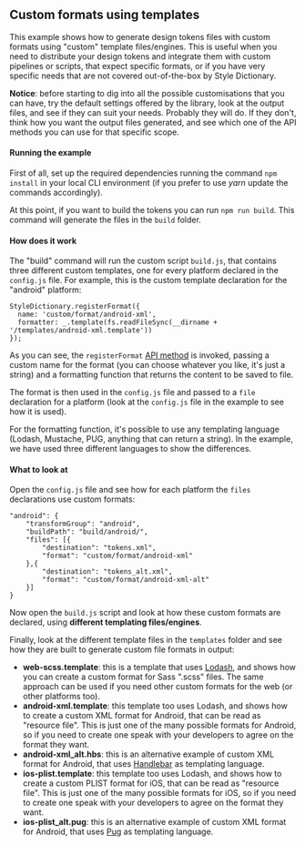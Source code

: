 ## Custom formats using templates

This example shows how to generate design tokens files with custom formats using "custom" template files/engines. This is useful when you need to distribute your design tokens and integrate them with custom pipelines or scripts, that expect specific formats, or if you have very specific needs that are not covered out-of-the-box by Style Dictionary.

**Notice**: before starting to dig into all the possible customisations that you can have, try the default settings offered by the library, look at the output files, and see if they can suit your needs. Probably they will do. If they don't, think how you want the output files generated, and see which one of the API methods you can use for that specific scope.

#### Running the example

First of all, set up the required dependencies running the command `npm install` in your local CLI environment (if you prefer to use *yarn* update the commands accordingly).

At this point, if you want to build the tokens you can run `npm run build`. This command will generate the files in the `build` folder.

#### How does it work

The "build" command will run the custom script `build.js`, that contains three different custom templates, one for every platform declared in the `config.js` file. For example, this is the custom template declaration for the "android" platform:

```
StyleDictionary.registerFormat({
  name: 'custom/format/android-xml',
  formatter: _.template(fs.readFileSync(__dirname + '/templates/android-xml.template'))
});
```

As you can see, the `registerFormat` [API method](https://amzn.github.io/style-dictionary/#/api?id=registerformat) is invoked, passing a custom name for the format (you can choose whatever you like, it's just a string) and a formatting function that returns the content to be saved to file.

The format is then used in the `config.js` file and passed to a `file` declaration for a platform (look at the `config.js` file in the example to see how it is used).

For the formatting function, it's possible to use any templating language (Lodash, Mustache, PUG, anything that can return a string). In the example, we have used three different languages to show the differences.

#### What to look at

Open the `config.js` file and see how for each platform the `files` declarations use custom formats:

```
"android": {
    "transformGroup": "android",
    "buildPath": "build/android/",
    "files": [{
        "destination": "tokens.xml",
        "format": "custom/format/android-xml"
    },{
        "destination": "tokens_alt.xml",
        "format": "custom/format/android-xml-alt"
    }]
}
```

Now open the `build.js` script and look at how these custom formats are declared, using **different templating files/engines**.

Finally, look at the different template files in the `templates` folder and see how they are built to generate custom file formats in output:

* **web-scss.template**: this is a template that uses [Lodash](https://lodash.com/docs/4.17.10#template), and shows how you can create a custom format for Sass ".scss" files. The same approach can be used if you need other custom formats for the web (or other platforms too).
* **android-xml.template**: this template too uses Lodash, and shows how to create a custom XML format for Android, that can be read as "resource file". This is just one of the many possible formats for Android, so if you need to create one speak with your developers to agree on the format they want.
* **android-xml_alt.hbs**: this is an alternative example of custom XML format for Android, that uses [Handlebar](https://handlebarsjs.com) as templating language.
* **ios-plist.template**: this template too uses Lodash, and shows how to create a custom PLIST format for iOS, that can be read as "resource file". This is just one of the many possible formats for iOS, so if you need to create one speak with your developers to agree on the format they want.
* **ios-plist_alt.pug**: this is an alternative example of custom XML format for Android, that uses [Pug](https://pugjs.org/api/getting-started.html) as templating language.
